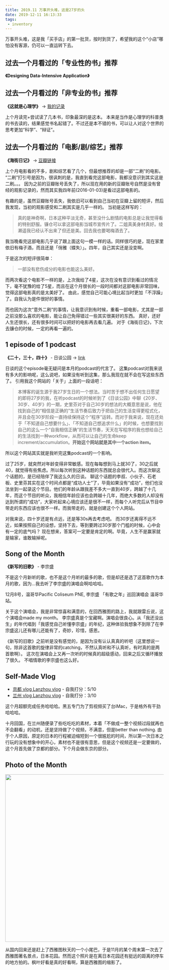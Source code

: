 ```yaml
---
title: 2019.11 万事开头难，这是27岁的头
date: 2019-12-11 16:13:33
tags: 
 - inventory
---
```


万事开头难，这是我「买手店」的第一批货，按时到货了，希望我的这个“小店”哪怕没有客源，仍可以一直运转下去。

<!-- more -->


## 过去一个月看过的「专业性的书」推荐
**《Designing Data-Intensive Application》**


## 过去一个月看过的「非专业的书」推荐

**《这就是心理学》** -> [我的记录](/2019/12/04/book/读后感/读后感-这就是心理学/)


上个月读完+尝试读了几本书，印象最深的是这本。
本来是当作是心理学的科普类的书去读的，结果感觉书名起错了。不过还是本不错的书，可以让人对这个世界的思考更加“科学”、“辩证”。

## 过去一个月看过的「电影/剧/综艺」推荐
**《海街日记》** -> [豆瓣链接](https://movie.douban.com/subject/25895901/) 

上个月电影看的不多，剧和综艺看了几个，但最想推荐的却是一部“二刷”的电影。
“二刷”打引号是因为，很讽刺的是，我直到看完这部电影，我都没意识到其实这是二刷。。。
因为之前的豆瓣账号丢失了，所以现在用的新的豆瓣账号自然是没有曾经的观影记录的，然而其实我四年前(2016-01-03)是看过这部电影的。

有趣的是，虽然豆瓣账号丢失，我依旧可以看到自己当初在豆瓣上留的短评，然后我发现，当初的观影感受和二刷其实是几乎一样的。
当初是这样写的：

> 真的是神奇啊，日本这种平淡无奇，甚至没什么剧情的电影总是让我觉得看的特别舒服。镰仓可以拿这部电影当城市宣传片了。二姐真美身材真好。绫濑遥我已经认不出来了但还是美。回去我也要喝梅酒去了。

我当晚看完这部电影几乎说了跟上面这句一模一样的话。同样很巧的是，现在家里依旧有梅子酒，而且还是「俏雅（蝶失）」。四年，自己其实还是没变啊。

于是这次的短评很简单：
> 一部没有悲伤成分的电影也能这么美好。

而两次看这个电影不一样的是，上次我给了4星，这次在没有意识到看过的情况下，毫不犹豫的给了5星，而且在这个月很长的一段时间都对这部电影非常回味，觉得这部电影真的是太美好了。
由此，感觉自己可能心境比起当时更加「不浮躁」了。自我认为是件很好的事情。

而也因为这次“意外二刷“的事情，让我意识到有时候，重看一部电影，尤其是一部之前没那么喜欢的电影，能让自己免得错过一些其实很美好的东西。
真好，还好人生还很长，还有很多时间可以把好的电影再去看几遍。
对于《海街日记》，下次去镰仓的时候，一定的再看一遍的。

## 1 episode of 1 podcast
**《二十，三十，四十》** - 日谈公园 -> [link](https://podcasts.apple.com/th/podcast/vol-238-%E4%BA%8C%E5%8D%81-%E4%B8%89%E5%8D%81-%E5%9B%9B%E5%8D%81/id1166949390?i=1000455545408) 

日谈的这个episode毫无疑问是本月的podcast的代言了。
这集podcast对我来说有多大的影响呢，这么说吧，如果没有听到这集，那么我现在就不会在写这些东西了。
引用我这个网站的「关于」上面的一段话吧：
> 本博客的诞生源于我27岁生日的一个想法。当时苦于想不出任何生日愿望的即将27岁的我，在听podcast的时候听到了《日谈公园》中聊《20岁、30岁、40岁》的一期，史里芬对于自己30岁的想法的大概意思是说，他在找到自己的“相信是正确的”生活节奏后致力于把自己的生活变得更程式化，并且会在30岁阶段一直持续保持这个“程序”运转。而对于我来说，现在还处于「不知道自己想要什么」、「不知道自己想追求什么」的时候，也想要找到自己的这么一个“自我相信正确”的生活节奏，天天在写程序的我也想给自己的生活找到一种workflow，从而可以让自己的生命keep increment/accumulation。**开始这个网站就是其中一个action item。** 

所以这个网站其实就是我听完这集podcast的一个影响。

过了25岁，就突然对年龄变得非常敏感。现在每每想到马上就30了，30之后就40，就觉得有些焦虑。所以每次听到这种话题的东西就总会很代入。而这次聊这个话题的，是已经陪伴了我这么久的日谈。
聊这个话题的李叔、小伙子、石老板、史里芬其实在这个时间点都是“成功人士”了，毕竟如果没有“成功”，他们也没法坐到一起录这个节目。他们的年龄从跟我差不多大一直到40岁，跨越了十几年，而这个节目的听众，我相信年龄应该也会跨越十几年，而绝大多数的人却没有达到所谓的“成功”，大家听起来心境应该还是很不一样，而每个人听完后从节目中带走的东西应该也很不一样。而我带走的，就是创建这个个人网站。

对我来说，四十岁还是有点远，还是等30s再去考虑吧。
而30岁还离得不远不近，如果按照自己的设想，坚持下去，等到要跨过30岁那个门槛的时候，心中会有一定的底气吗？
现在想来，答案可一定要是肯定的啊。毕竟，人生不是赢家就是输家，谁敢输掉呢。

## Song of the Month
**《新写的旧歌》** - 李宗盛 

不是这个月新听的歌，也不是这个月听的最多的歌，但是却还是选了这首歌作为本月的歌，因为...我去听了李宗盛的演唱会啊哈哈哈。

12月8号，温哥华Pacific Coliseum PNE, 李宗盛 「有歌之年」巡回演唱会 温哥华站。

关于这个演唱会，我是非常惊喜和满意的，在回西雅图的路上，我就跟雷丘说，这个演唱会made my month。
李宗盛真是个宝藏啊。演唱会很良心。从「我还没出生」的年代唱到「我感觉自己听懂李宗盛」的年纪，这种体验我想象不到除了在李宗盛这儿还有哪儿还能有了，奇妙，珍惜，感恩。

《新写的旧歌》之前听是没有感觉的，是因为没有认认真真的听吧（这里想说一句，除非这首歌的旋律非常的catching，不然认真听和不认真听，有时真的是两首歌啊）。
这次在演唱会上又再一次听的时候真的超级感动，回来之后又循环播放了很久。
不唱情歌的李宗盛也这么好。


## Self-Made Vlog
* [京都 vlog Lanzhou vlog](/2019/12/02/videos/vlog-京都vlog/) - 自我打分：5/10
* [兰州 vlog Lanzhou vlog](/2019/11/29/videos/vlog-兰州vlog/) - 自我打分：3/10

这个月超额完成任务哈哈哈。黑五专门为了剪视频买了台iMac，于是格外有干劲哈哈哈。

十月回国，在兰州随便录了些吃吃吃的素材，本着「不做成一整个视频过段就再也不会翻看」的动机，还是坚持做了个视频，不满意，但是better than nothing.
由于个人原因，原定的日本的行程被迫缩短到一个很尴尬的时间，所以第一次日本之行玩的没有想象中的开心，素材也不是很有意思，但是这个视频还是一定要做的，这个月首先做了京都的部分。下个月会做东京的部分。

## Photo of the Month
<img src="https://personal-bucket-prod.s3-us-west-2.amazonaws.com/photos/monthly+photo/2019-11.JPG" width = "795" height = "530"/>

从国内回来还是赶上了西雅图秋天的一个小尾巴，于是11月的某个周末第一次去了西雅图著名景点，日本花园。然而这个照片是在离日本花园还有挺远的距离的停车的地方拍的。枫叶好看是真的好看啊，算是西雅图的缩影了。
